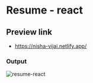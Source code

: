 # Resume - react

## Preview link
- https://nisha-vijai.netlify.app/

### Output
![resume-react](https://user-images.githubusercontent.com/26595961/232012010-c2d4feb4-12a1-4396-b907-52ac1ed925ee.png)
